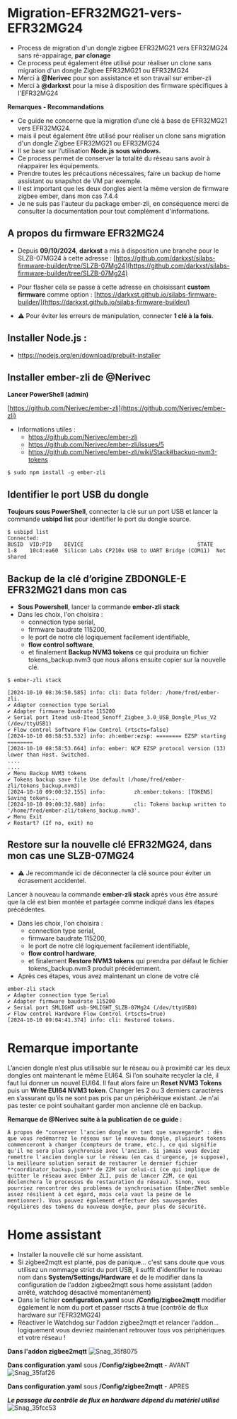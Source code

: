 # Migration-EFR32MG21-vers-EFR32MG24
- Process de migration d'un dongle zigbee EFR32MG21 vers EFR32MG24 sans ré-appairage, **par clonage**
- Ce process peut également être utilisé pour réaliser un clone sans migration d'un dongle Zigbee EFR32MG21 ou EFR32MG24 
- Merci à **@Nerivec** pour son assistance et son travail sur ember-zli
- Merci à **@darkxst** pour la mise à disposition des firmware spécifiques à l'EFR32MG24

**Remarques - Recommandations**

- Ce guide ne concerne que la migration d’une clé à base de EFR32MG21 vers EFR32MG24.
- mais il peut également être utilisé pour réaliser un clone sans migration d'un dongle Zigbee EFR32MG21 ou EFR32MG24 
- Il se base sur l’utilisation **Node.js sous windows.**
- Ce process permet de conserver la totalité du réseau sans avoir à réappairer les équipements.
- Prendre toutes les précautions nécessaires, faire un backup de home assistant ou snapshot de VM par exemple.
- Il est important que les deux dongles aient la même version de firmware zigbee ember, dans mon cas 7.4.4
- Je ne suis pas l'auteur du package ember-zli, en conséquence merci de consulter la documentation pour tout complément d'informations.

## A propos du firmware EFR32MG24

- Depuis **09/10/2024**, **darkxst** a mis à disposition une branche pour le SLZB-07MG24 à cette adresse :
[https://github.com/darkxst/silabs-firmware-builder/tree/SLZB-07Mg24](https://github.com/darkxst/silabs-firmware-builder/tree/SLZB-07Mg24)

- Pour flasher cela se passe à cette adresse en choisissant **custom firmware** comme option :
[https://darkxst.github.io/silabs-firmware-builder/](https://darkxst.github.io/silabs-firmware-builder/)

- ⚠ Pour éviter les erreurs de manipulation, connecter **1 clé à la fois**.

## Installer Node.js :

- https://nodejs.org/en/download/prebuilt-installer
  
## Installer ember-zli de @Nerivec

 **Lancer PowerShell (admin)**

[https://github.com/Nerivec/ember-zli](https://github.com/Nerivec/ember-zli)

- Informations utiles :
  * https://github.com/Nerivec/ember-zli
  * https://github.com/Nerivec/ember-zli/issues/5
  * https://github.com/Nerivec/ember-zli/wiki/Stack#backup-nvm3-tokens

```
$ sudo npm install -g ember-zli
```

## Identifier le port USB du dongle

**Toujours sous PowerShell**, connecter la clé sur un port USB et lancer la commande **usbipd list** pour identifier le port du dongle source.
```
$ usbipd list
Connected:
BUSID  VID:PID    DEVICE                                    STATE
1-8    10c4:ea60  Silicon Labs CP210x USB to UART Bridge (COM11)  Not shared
```

## Backup de la clé d’origine ZBDONGLE-E EFR32MG21 dans mon cas

- **Sous Powershell**, lancer la commande **ember-zli stack**
- Dans les choix, l'on choisira :
  * connection type serial,
  * firmware baudrate 115200,
  * le port de notre clé logiquement facilement identifiable,
  * **flow control software**,
  * et finalement **Backup NVM3 tokens** ce qui produira un fichier tokens_backup.nvm3 que nous allons ensuite copier sur la nouvelle clé.

```
$ ember-zli stack

[2024-10-10 08:36:50.585] info: cli: Data folder: /home/fred/ember-zli.
✔ Adapter connection type Serial
✔ Adapter firmware baudrate 115200
✔ Serial port Itead usb-Itead_Sonoff_Zigbee_3.0_USB_Dongle_Plus_V2 (/dev/ttyUSB1)
✔ Flow control Software Flow Control (rtscts=false)
[2024-10-10 08:58:53.532] info: zh:ember:ezsp: ======== EZSP starting ========
[2024-10-10 08:58:53.664] info: ember: NCP EZSP protocol version (13) lower than Host. Switched.
....
....
✔ Menu Backup NVM3 tokens
✔ Tokens backup save file Use default (/home/fred/ember-zli/tokens_backup.nvm3)
[2024-10-10 09:00:32.155] info:         zh:ember:tokens: [TOKENS] Saving tokens...
[2024-10-10 09:00:32.980] info:         cli: Tokens backup written to '/home/fred/ember-zli/tokens_backup.nvm3'.
✔ Menu Exit
✔ Restart? (If no, exit) no
```

## Restore sur la nouvelle clé EFR32MG24, dans mon cas une SLZB-07MG24
- ⚠ Je recommande ici de déconnecter la clé source pour éviter un écrasement accidentel.

Lancer à nouveau la commande **ember-zli stack** après vous être assuré que la clé est bien montée et partagée comme indiqué dans les étapes précédentes.
- Dans les choix, l'on choisira :
  * connection type serial,
  * firmware baudrate 115200,
  * le port de notre clé logiquement facilement identifiable,
  * **flow control hardware**,
  * et finalement **Restore NVM3 tokens** qui prendra par défaut le fichier tokens_backup.nvm3 produit précédemment.
- Après ces étapes, vous avez maintenant un clone de votre clé

```
ember-zli stack
✔ Adapter connection type Serial
✔ Adapter firmware baudrate 115200
✔ Serial port SMLIGHT usb-SMLIGHT_SLZB-07Mg24 (/dev/ttyUSB0)
✔ Flow control Hardware Flow Control (rtscts=true)
[2024-10-10 09:04:41.374] info: cli: Restored tokens.
```

# **Remarque importante**
L’ancien dongle n’est plus utilisable sur le réseau ou à proximité car les deux dongles ont maintenant le même EUI64.
Si l’on souhaite recycler la clé, il faut lui donner un nouvel EUI64. Il faut alors faire un **Reset NVM3 Tokens** puis un **Write EUI64 NVM3 token**. Changer les 2 ou 3 derniers caractères en s’assurant qu’ils ne sont pas pris par un périphérique existant. Je n'ai pas tester ce point souhaitant garder mon ancienne clé en backup.

**Remarque de @Nerivec suite à la publication de ce guide :** 
```
À propos de "conserver l'ancien dongle en tant que sauvegarde" : dès que vous redémarrez le réseau sur le nouveau dongle, plusieurs tokens commenceront à changer (compteurs de trame, etc.), ce qui signifie qu'il ne sera plus synchronisé avec l'ancien. Si jamais vous deviez remettre l'ancien dongle sur le réseau (en cas d'urgence, je suppose), la meilleure solution serait de restaurer le dernier fichier **coordinator_backup.json** de Z2M sur celui-ci (ce qui implique de quitter le réseau avec Ember ZLI, puis de lancer Z2M, ce qui déclenchera le processus de restauration du réseau). Sinon, vous pourriez rencontrer des problèmes de synchronisation (EmberZNet semble assez résilient à cet égard, mais cela vaut la peine de le mentionner). Vous pouvez également effectuer des sauvegardes régulières des tokens du nouveau dongle, pour plus de sécurité.
```

# **Home assistant**
* Installer la nouvelle clé sur home assistant.
* Si zigbee2mqtt est planté, pas de panique... c'est sans doute que vous utilisez un nommage strict du port USB, il suffit d'identifier le nouveau nom dans **System/Settings/Hardware** et de le modifier dans la configuration de l'addon zigbee2mqtt sous home assistant (addon arrêté, watchdog désactivé momentanément)
* Dans le fichier **configuration.yaml** sous **/Config/zigbee2mqtt** modifier également le nom du port et passer rtscts à true (contrôle de flux hardware sur l'EFR32MG24)
* Réactiver le Watchdog sur l'addon zigbee2mqtt et relancer l'addon... logiquement vous devriez maintenant retrouver tous vos périphériques et votre réseau !

**Dans l'addon zigbee2mqtt**
![Snag_35f8075](https://github.com/user-attachments/assets/593b9f1b-2ff3-48fa-b7ae-aa84b1f09fd7)

**Dans configuration.yaml** sous **/Config/zigbee2mqtt** - AVANT
![Snag_35faf26](https://github.com/user-attachments/assets/3c198de5-137f-4ec0-b5a5-a16fed59d617)

**Dans configuration.yaml** sous **/Config/zigbee2mqtt** - APRES

***Le passage du contrôle de flux en hardware dépend du matériel utilisé***
![Snag_35fcc53](https://github.com/user-attachments/assets/f28bcb33-b0ac-4d8f-b84b-ac3259f95cc6)
